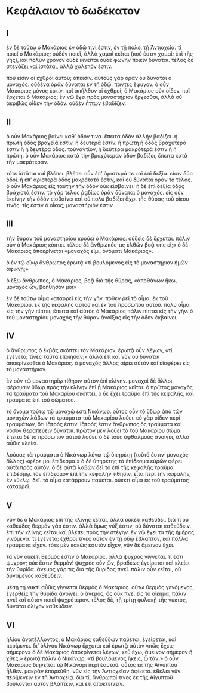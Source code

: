 # Κεφάλαιον τὸ δωδέκατον

## I

ἐν δὲ τούτῳ ὁ Μακάριος ἐν ὁδῷ τινί ἐστιν, ἐν τῇ πόλει τῇ Ἀντιοχείᾳ. τί ποιεῖ ὁ Μακάριος; οὐδέν ποιεῖ, ἀλλὰ χαμαὶ κεῖται (ποῦ ἐστιν χαμαί; ἐπὶ τῆς γῆς), καὶ πολὺν χρόνον οὐδὲ κινεῖται οὐδὲ φωνὴν ποιεῖν δύναται. τέλος δὲ στενάζει καὶ ἱστᾶται, ἀλλὰ χαλεπόν ἐστιν.

ποῦ εἰσιν οἱ ἐχθροί αὐτοῦ; ἄπεισιν. αὐτοὺς γὰρ ὁρᾶν οὐ δύναται ὁ μοναχός. οὐδένα ὁρᾶν δύναται ἐν τῇ ὁδῷ. πάντες ἔφυγον. ὁ οὖν Μακάριος μόνος ἐστίν. ποῖ ἀπῆλθον οἱ ἐχθροί; ὁ Μακάριος οὐκ οἶδεν. ποῖ ἔρχεται ὁ Μακάριος; ἐν νῷ ἔχει πρὸς μοναστήριον ἔρχεσθαι, ἀλλὰ οὐ ἀκριβῶς οἶδεν τὴν ὁδόν. οὐδὲν ἦττων ἐβαδίζεν.

## II

ὁ οὖν Μακάριος βαίνει καθ’ ὁδόν τινα. ἔπειτα ὁδὸν ἀλλήν βαδίζει. ἡ πρώτη ὁδὸς βραχεῖά ἐστιν. ἡ δευτέρᾱ ἐστίν. ἡ πρώτη ἡ ὁδὸς βραχύτερά ἐστιν ἢ ἡ δευτέρᾱ ὁδός. τοὐναντίον, ἡ δεύτερα μακρότερά ἐστιν ἢ ἡ πρώτη. ὁ οὖν Μακάριος κατὰ τὴν βραχύτεραν ὁδόν βαδίζει, ἔπειτα κατὰ τὴν μακρότεραν.

τότε ἱστᾶται καὶ βλέπει. βλέπει οὖν ἐπ’ ἀριστερά τε καὶ ἐπὶ δεξία. εἴσιν δύο ὁδοί. ἡ ἐπ’ ἀριστερὰ ὁδὸς μακρότατά ἐστιν, καὶ οὐ δύναται ὁρᾶν τὸ τέλος. ὁ οὖν Μακάριος εἰς ταύτην τὴν ὁδόν οὐκ εἰσβαίνει. ἡ δὲ ἐπὶ δεξία ὁδός βράχιστά ἐστιν. τὸ γὰρ τέλος ῥᾳδίως ὁρᾶν δύναται ὁ μοναχός. εἰς οὖν ἐκείνην τὴν ὁδόν εἰσβαίνει καὶ οὐ πολύ βαδίζει ἄχρι τῆς θύρας τοῦ οἴκου τινός. τίς ἐστιν ὁ οἶκος; μοναστήριόν ἐστιν.

## III

τὴν θύραν τοῦ μοναστηρίου κρούει ὁ Μακάριος. οὐδεὶς δὲ ἔρχεται. πάλιν οὖν ὁ Μακάριος κόπτει. τέλος δὲ ἄνθρωπός τις ἐλθὼν βοᾷ «τίς εἶ;» ὁ δὲ Μακάριος ἀποκρίνεται «μοναχός εἰμι, ὀνόματι Μακάριος».

ὁ ἐν τῷ οἴκῳ ἄνθρωπος ἐρωτᾷ «τί βουλόμενος εἰς τὸ μοναστήριον ἡμῶν ἀφικνῇ;»

ὁ ἔξω ἄνθρωπος, ὁ Μακάριος, βοᾷ διὰ τῆς θύρας, «ἀποθάνων ἥκω, μοναχός ὦν, βοήθησόν μοι»

ἐν δὲ τούτῳ αἷμα καταρρεῖ εἰς τὴν γῆν. πόθεν ῥεῖ τὸ αἷμα; ἐκ τοῦ Μακαρίου. ἐκ τῆς κεφαλῆς αὐτοῦ καὶ ἐκ τοῦ προσώπου αὐτοῦ. πολὺ αἷμα εἰς τὴν γῆν πίπτει. ἔπειτα καὶ αὐτὸς ὁ Μακάριος πάλιν πίπτει εἰς τὴν γῆν. ὁ τοῦ μοναστηρίου μοναχός τὴν θύραν ἀνοίξας εἰς τὴν ὁδὸν ἐκβαίνει.

## IV

ὁ ἄνθρωπος ὁ ἐκβὰς σκόπτει τὸν Μακάριον. ἐρωτᾷ οὖν λέγων, «τί ἐγένετο; τίνες ταῦτα ἐποιήσαν;» ἀλλὰ ἐτὶ καὶ νῦν οὐ δύναται ἀποκρίνεσθαι ὁ Μακάριος. ὁ μοναχός ἄλλος αἴρει αὐτὸν καὶ εἰσφέρει εἰς τὸ μοναστήριον.

ἐν οὖν τῷ μοναστηρίῳ τίθησιν αὐτὸν ἐπὶ κλίνην. μοναχοὶ δὲ ἄλλοι φέρουσιν ὕδωρ πρὸς τὴν κλίνην ἐπὶ ᾗ Μακάριος κεῖται. ὁ πρῶτος μοναχὸς τὰ τραύματα τοῦ Μακαρίου σκόπτει. ὁ δὲ ἔχει τραῦμα ἐπὶ τῆς κεφαλῆς, καὶ τραύματα ἐπὶ τοῦ σώματος.

τὸ ὄνομα τούτῳ τῷ μοναχῷ ἐστι Νικάνωρ. οὗτος οὖν τὸ ὕδωρ ἀπὸ τῶν μοναχῶν λάβων τὰ τραύματα τοῦ Μακαρίου λούει. εὖ γὰρ οἶδεν περὶ τραυμάτων, ὅτι ἰᾱτρός ἐστιν. ἰᾱτρός ἐστιν ἄνθρωπος ὃς τραύματα καὶ νόσον θεραπεύειν δύναται. πρῶτον μὲν λούει τὸ τοῦ Μακαρίου σῶμα. ἔπειτα δὲ τὸ πρόσωπον αὐτοῦ λούει. ὁ δὲ τοὺς ὀφθαλμοὺς ἀνοίγει, ἀλλὰ αὖθις κλείει.

λούσας τὰ τραύματα ὁ Νικάνωρ λέγει τῷ ὑπηρέτῃ (τοῦτό ἐστιν· μοναχός ἄλλος) «φέρε μοι ἐπίδεσμα.» ὁ δὲ ὑπηρέτης τὰ ἐπίδεσμα εὑρὼν φέρει αὐτὰ πρὸς αὐτόν. ὁ δὲ αὐτὰ λαβὼν δεῖ τὸ ἐπὶ τῆς κεφαλῆς τραῦμα ἐπιδέσμῳ. τὸν ἐπίδεσμον ἐπὶ τὴν κεφαλὴν τίθησιν, εἶτα περὶ τὴν κεφαλὴν, ἐν κύκλῳ, δεῖ. τὸ αἷμα κατάρρουν παύεται. οὐκέτι αἷμα ἐκ τοῦ τραύματος καταρρεῖ.

## V

νῦν δὲ ὁ Μακάριος ἐπὶ τῆς κλίνης κεῖται, ἀλλὰ οὐκέτι καθεύδει. διὰ τί οὐ καθεύδει; θερμόν γάρ ἐστιν. ἀλλὰ ὅμως νύξ ἐστιν, οὐ δύναται καθεύδειν. ἐπὶ τὴν κλίνης κεῖται καὶ βλέπει πρὸς τὴν στέγην. ἐν νῷ ἔχει τὰ τῆς ἡμέρας γινόμενα. τί ἐγένετο; ἐχθροί τινες αὐτὸν ἐν τῇ ὁδῷ ἔβλαπτον, καὶ πολλὰ τραύματα εἶχεν. τότε μὲν κακῶς ἑαυτὸν εἶχεν, νῦν δὲ ἄμεινον ἔχει.

τὰ νῦν οὐκέτι θερμός ἐστιν ὁ Μακάριος, ἀλλὰ ψυχρός γίγνεται. τί ἐστι ψυχρόν; οὐκ ἔστιν θερμόν! ψυχρὸς οὖν ὤν, βραδέως ἐγείρεται καὶ κλείει τὴν θυρίδα. ἄνεμος γάρ τις διὰ τῆς θυρίδος πνεῖ. πάλιν οὖν κεῖται, οὐ δυνάμενος καθεύδειν.

μέσῃ τῃ νυκτὶ αὖθις γίγνεται θερμὸς ὁ Μακάριος. οὕτω θερμὸς γενόμενος, ἐγερθεὶς τὴν θυρίδα ἀνοίγει. ὁ ἄνεμος, ὃς οὐκ πνεῖ εἰς τὸ οἴκημα, πάλιν πνεῖ καὶ αὐτὸν ποιεῖ ψυχρότερον. τέλος δὲ, τῇ τρίτῃ φυλακῇ τῆς νυκτός, δύναται ὀλίγον καθεύδειν.

## VI

ἡλίου ἀνατέλλοντος, ὁ Μακάριος καθεύδων παύεται, ἐγείρεται, καὶ περίμενει. δι’ ὀλίγου Νικάνωρ ἔρχεται καὶ ἐρωτᾷ αὐτόν «πῶς ἔχεις σήμερον»
ὁ δὲ Μακάριος ἀποκρίνεται λέγων, «εὖ ἔχω, ἄμεινον σήμερον ἢ χθές.»
ἐρωτᾷ πάλιν ὁ Νικάνωρ, «τί βουλόμενος ἥκεις, ὦ τᾶν;»
ὁ οὖν Μακάριος διηγεῖται τῷ Νικάνορι περὶ ἑαυτοῦ. οὗτος ἐκ τῆς Αἰγύπτου ἦλθεν. μακρὰν ἐπορεύθη. νῦν εἰς τὴν Ἀντιοχεῖαν ἀφίκετο. ἐθέλει νῦν περίμενειν ἐν τῇ Ἀντιοχείᾳ. διὰ τί; ἄνθρωποί τινες ἐκ τῆς Αἰγυπτοῦ βούλονται αὐτὸν βλάπτειν, καὶ ἐτὶ ἀποκτείνειν.
